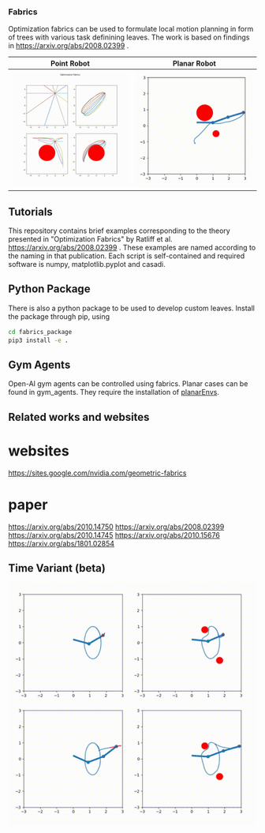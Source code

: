 ### Fabrics

Optimization fabrics can be used to formulate local motion planning in form of trees with various task definining leaves.
The work is based on findings in https://arxiv.org/abs/2008.02399 .

Point Robot             |  Planar Robot
:-------------------------:|:-------------------------:
![Optimization Fabrics for point robots](./assets/demo.gif) | ![Optimization Fabrics for point robots](./assets/three_arm.gif) 

## Tutorials

This repository contains brief examples corresponding to the theory presented in "Optimization Fabrics" by Ratliff et al.
https://arxiv.org/abs/2008.02399 .
These examples are named according to the naming in that publication. Each script is self-contained and required software is 
numpy, matplotlib.pyplot and casadi.

## Python Package

There is also a python package to be used to develop custom leaves.
Install the package through pip, using 
```bash
cd fabrics_package
pip3 install -e .
```

## Gym Agents

Open-AI gym agents can be controlled using fabrics. Planar cases can be found in
gym_agents. They require the installation of 
[planarEnvs](https://gitlab.tudelft.nl/mspahn/planarenvs).

## Related works and websites
# websites
https://sites.google.com/nvidia.com/geometric-fabrics
# paper
https://arxiv.org/abs/2010.14750
https://arxiv.org/abs/2008.02399
https://arxiv.org/abs/2010.14745
https://arxiv.org/abs/2010.15676
https://arxiv.org/abs/1801.02854



## Time Variant (beta)

![Optimization Fabrics for time-variant potentials](./assets/timeVariant.gif) 
